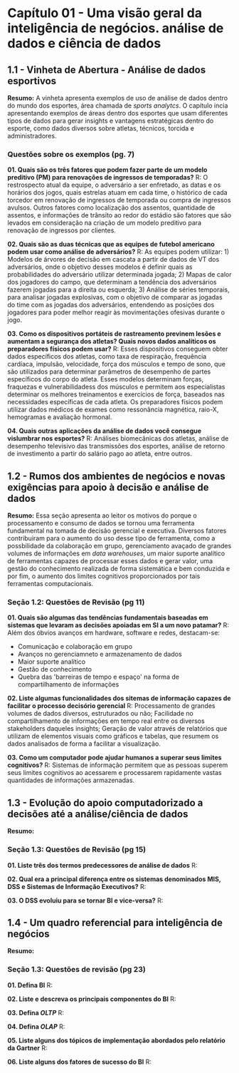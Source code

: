# Capítulo 01 - Uma visão geral da inteligência de negócios. análise de dados e ciência de dados

## 1.1 - Vinheta de Abertura - Análise de dados esportivos

**Resumo:** A vinheta apresenta exemplos de uso de análise de dados dentro do mundo dos esportes, área chamada de *sports analytcs*. O capítulo incia apresentando exemplos de áreas dentro dos esportes que usam diferentes tipos de dados para gerar insights e vantagens estratégicas dentro do esporte, como dados diversos sobre atletas, técnicos, torcida e administradores.

### Questões sobre os exemplos (pg. 7)

**01. Quais são os três fatores que podem fazer parte de um modelo preditivo (PM) para renovações de ingressos de temporadas?**
R: O restrospecto atual da equipe, o adversário a ser enfretado, as datas e os horários dos jogos, quais estrelas atuam em cada time, o histórico de cada torcedor em renovação de ingressos de temporada ou compra de ingressos avulsos. Outros fatores como localização dos assentos, quantidade de assentos, e informações de trânsito ao redor do estádio são fatores que são levados em consideração na criação de um modelo preditivo para renovação de ingressos por clientes. 

**02. Quais são as duas técnicas que as equipes de futebol americano podem usar como análise de adversários?**
R: As equipes podem utilizar: 1) Modelos de árvores de decisão em cascata a partir de dados de VT dos adversários, onde o objetivo desses modelos é definir quais as probabilidades do adversário utilizar determinada jogada; 2) Mapas de calor dos jogadores do campo, que determinam a tendência dos adversários fazerem jogadas para a direita ou esquerda; 3) Análise de séries temporais, para analisar jogadas explosivas, com o objetivo de comparar as jogadas do time com as jogadas dos adversários, entendendo as posições dos jogadores para poder melhor reagir às movimentações ofesivas durante o jogo.

**03. Como os dispositivos portáteis de rastreamento previnem lesões e aumentam a segurança dos atletas? Quais novos dados analíticos os preparadores físicos podem usar?**
R: Esses dispositivos conseguem obter dados específicos dos atletas, como taxa de respiração, frequência cardíaca, impulsão, velocidade, força dos músculos e tempo de sono, que são utilizados para determinar parâmetros de desempenho de partes específicos do corpo do atleta. Esses modelos determinam forças, fraquezas e vulnerabilidadess dos músculos e permitem aos especialistas determinar os melhores treinamentos e exercícios de força, baseados nas necessidades específicas de cada atleta. Os preparadores físicos podem utilizar dados médicos de exames como ressonância magnética, raio-X, hemogramas e avaliação hormonal.

**04. Quais outras aplicações da análise de dados você consegue vislumbrar nos esportes?** 
R: Análises biomecânicas dos atletas, análise de desempenho televisivo das transmissões dos esportes, análise de retorno de investimento a partir do salário pago ao atleta, entre outros.

## 1.2 - Rumos dos ambientes de negócios e novas exigências para apoio à decisão e análise de dados

**Resumo:**  Essa seção apresenta ao leitor os motivos do porque o processamento e consumo de dados se tornou uma ferramenta fundamental na tomada de decisão gerencial e executiva. Diversos fatores contribuiram para o aumento do uso desse tipo de ferramenta, como a possbilidade da colaboração em grupo, gerenciamento avaçado de grandes volumes de informações em *data warehouses*, um maior suporte analítico de ferramentas capazes de processar esses dados e gerar valor, uma gestão do conhecimento realizada de forma sistemática e bem conduzida e por fim, o aumento dos limites cognitivos proporcionados por tais ferramentas computacionais.

### Seção 1.2: Questões de Revisão (pg 11)

**01. Quais são algumas das tendências fundamentais baseadas em sistemas que levaram as decisões apoiadas em SI a um novo patamar?**
R: Além dos óbvios avanços em hardware, software e redes, destacam-se:

- Comunicação e colaboração em grupo
- Avanços no gerenciamneto e armazenamento de dados
- Maior suporte analítico
- Gestão de conhecimento
- Quebra das 'barreiras de tempo e espaço' na forma de compartilhamento de informações

**02. Liste algumas funcionalidades dos sitemas de informação capazes de facilitar o processo decisório gerencial**
R: Processamento de grandes volumes de dados diversos, estruturados ou não; Facilidade no compartilhamento de informações em tempo real entre os diversos stakeholders daqueles insights; Geração de valor através de relatórios que utilizam de elementos visuais como gráficos e tabelas, que resumem os dados analisados de forma a facilitar a visualização.

**03. Como um computador pode ajudar humanos a superar seus limites cognitivos?**
R:  Sistemas de informação permitem que as pessoas superem seus limites cognitivos ao acessarem e processarem rapidamente vastas quantidades de informações armazenadas.

## 1.3 - Evolução do apoio computadorizado a decisões até a análise/ciência de dados

**Resumo:**

### Seção 1.3: Questões de Revisão (pg 15)

**01. Liste três dos termos predecessores de análise de dados**
R:

**02. Qual era a principal diferença entre os sistemas denominados MIS, DSS e Sistemas de Informação Executivos?**
R:

**03. O DSS evoluiu para se tornar BI e vice-versa?**
R: 

## 1.4 - Um quadro referencial para inteligência de negócios

**Resumo:**

### Seção 1.3: Questões de revisão (pg 23)

**01. Defina BI**
R:

**02. Liste e descreva os principais componentes do BI**
R:

**03. Defina *OLTP***
R:

**04. Defina *OLAP***
R:

**05. Liste alguns dos tópicos de implementação abordados pelo relatório da Gartner**
R:

**06. Liste alguns dos fatores de sucesso do BI**
R:

